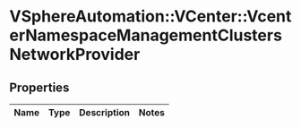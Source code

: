 # VSphereAutomation::VCenter::VcenterNamespaceManagementClustersNetworkProvider

## Properties
Name | Type | Description | Notes
------------ | ------------- | ------------- | -------------


